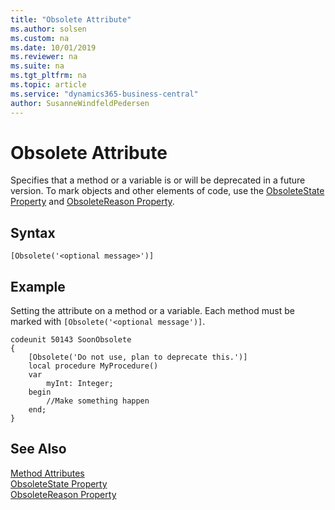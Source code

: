 ```yaml
---
title: "Obsolete Attribute"
ms.author: solsen
ms.custom: na
ms.date: 10/01/2019
ms.reviewer: na
ms.suite: na
ms.tgt_pltfrm: na
ms.topic: article
ms.service: "dynamics365-business-central"
author: SusanneWindfeldPedersen
---
```


# Obsolete Attribute
Specifies that a method or a variable is or will be deprecated in a future version. To mark objects and other elements of code, use the [ObsoleteState Property](../properties/devenv-obsoletestate-property.md) and [ObsoleteReason Property](../properties/devenv-obsoletereason-property.md).

## Syntax  
```  
[Obsolete('<optional message>')]
```
  
## Example
Setting the attribute on a method or a variable. Each method must be marked with `[Obsolete('<optional message')]`.

```
codeunit 50143 SoonObsolete
{
    [Obsolete('Do not use, plan to deprecate this.')]
    local procedure MyProcedure()
    var
        myInt: Integer;
    begin
        //Make something happen
    end;
}

```
  
## See Also  
[Method Attributes](devenv-obsolete-attribute.md)  
[ObsoleteState Property](../properties/devenv-obsoletestate-property.md)  
[ObsoleteReason Property](../properties/devenv-obsoletereason-property.md)  